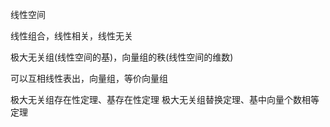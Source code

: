 线性空间

线性组合，线性相关，线性无关

极大无关组(线性空间的基)，向量组的秩(线性空间的维数)

可以互相线性表出，向量组，等价向量组

极大无关组存在性定理、基存在性定理
极大无关组替换定理、基中向量个数相等定理

